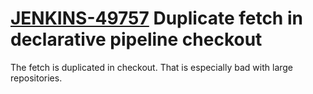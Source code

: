 # [JENKINS-49757](https://issues.jenkins-ci.org/browse/JENKINS-49757) Duplicate fetch in declarative pipeline checkout

The fetch is duplicated in checkout.  That is especially bad with large repositories.
